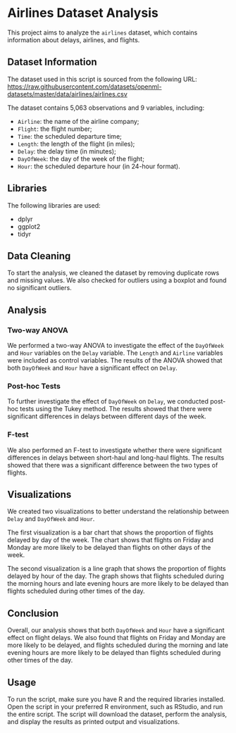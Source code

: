 # Airlines Dataset Analysis

This project aims to analyze the `airlines` dataset, which contains information about delays, airlines, and flights.

## Dataset Information

The dataset used in this script is sourced from the following URL: https://raw.githubusercontent.com/datasets/openml-datasets/master/data/airlines/airlines.csv

The dataset contains 5,063 observations and 9 variables, including:

- `Airline`: the name of the airline company;
- `Flight`: the flight number;
- `Time`: the scheduled departure time;
- `Length`: the length of the flight (in miles);
- `Delay`: the delay time (in minutes);
- `DayOfWeek`: the day of the week of the flight;
- `Hour`: the scheduled departure hour (in 24-hour format).

## Libraries

The following libraries are used:

* dplyr
* ggplot2
* tidyr

## Data Cleaning

To start the analysis, we cleaned the dataset by removing duplicate rows and missing values. We also checked for outliers using a boxplot and found no significant outliers.

## Analysis

### Two-way ANOVA

We performed a two-way ANOVA to investigate the effect of the `DayOfWeek` and `Hour` variables on the `Delay` variable. The `Length` and `Airline` variables were included as control variables. The results of the ANOVA showed that both `DayOfWeek` and `Hour` have a significant effect on `Delay`.

### Post-hoc Tests

To further investigate the effect of `DayOfWeek` on `Delay`, we conducted post-hoc tests using the Tukey method. The results showed that there were significant differences in delays between different days of the week.

### F-test

We also performed an F-test to investigate whether there were significant differences in delays between short-haul and long-haul flights. The results showed that there was a significant difference between the two types of flights.

## Visualizations

We created two visualizations to better understand the relationship between `Delay` and `DayOfWeek` and `Hour`.

The first visualization is a bar chart that shows the proportion of flights delayed by day of the week. The chart shows that flights on Friday and Monday are more likely to be delayed than flights on other days of the week.

The second visualization is a line graph that shows the proportion of flights delayed by hour of the day. The graph shows that flights scheduled during the morning hours and late evening hours are more likely to be delayed than flights scheduled during other times of the day.

## Conclusion

Overall, our analysis shows that both `DayOfWeek` and `Hour` have a significant effect on flight delays. We also found that flights on Friday and Monday are more likely to be delayed, and flights scheduled during the morning and late evening hours are more likely to be delayed than flights scheduled during other times of the day.

## Usage

To run the script, make sure you have R and the required libraries installed. Open the script in your preferred R environment, such as RStudio, and run the entire script. The script will download the dataset, perform the analysis, and display the results as printed output and visualizations.